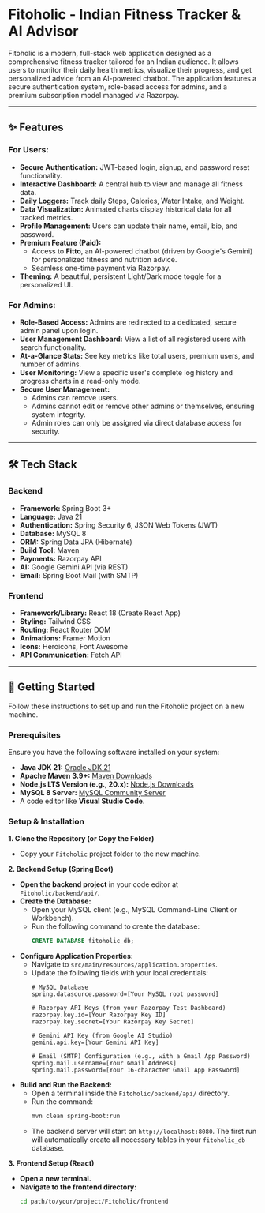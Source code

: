 # Fitoholic - Indian Fitness Tracker & AI Advisor

Fitoholic is a modern, full-stack web application designed as a comprehensive fitness tracker tailored for an Indian audience. It allows users to monitor their daily health metrics, visualize their progress, and get personalized advice from an AI-powered chatbot. The application features a secure authentication system, role-based access for admins, and a premium subscription model managed via Razorpay.

---

## ✨ Features

### For Users:
- **Secure Authentication:** JWT-based login, signup, and password reset functionality.
- **Interactive Dashboard:** A central hub to view and manage all fitness data.
- **Daily Loggers:** Track daily Steps, Calories, Water Intake, and Weight.
- **Data Visualization:** Animated charts display historical data for all tracked metrics.
- **Profile Management:** Users can update their name, email, bio, and password.
- **Premium Feature (Paid):**
    - Access to **Fitto**, an AI-powered chatbot (driven by Google's Gemini) for personalized fitness and nutrition advice.
    - Seamless one-time payment via Razorpay.
- **Theming:** A beautiful, persistent Light/Dark mode toggle for a personalized UI.

### For Admins:
- **Role-Based Access:** Admins are redirected to a dedicated, secure admin panel upon login.
- **User Management Dashboard:** View a list of all registered users with search functionality.
- **At-a-Glance Stats:** See key metrics like total users, premium users, and number of admins.
- **User Monitoring:** View a specific user's complete log history and progress charts in a read-only mode.
- **Secure User Management:**
    - Admins can remove users.
    - Admins cannot edit or remove other admins or themselves, ensuring system integrity.
    - Admin roles can only be assigned via direct database access for security.

---

## 🛠️ Tech Stack

### Backend
- **Framework:** Spring Boot 3+
- **Language:** Java 21
- **Authentication:** Spring Security 6, JSON Web Tokens (JWT)
- **Database:** MySQL 8
- **ORM:** Spring Data JPA (Hibernate)
- **Build Tool:** Maven
- **Payments:** Razorpay API
- **AI:** Google Gemini API (via REST)
- **Email:** Spring Boot Mail (with SMTP)

### Frontend
- **Framework/Library:** React 18 (Create React App)
- **Styling:** Tailwind CSS
- **Routing:** React Router DOM
- **Animations:** Framer Motion
- **Icons:** Heroicons, Font Awesome
- **API Communication:** Fetch API

---

## 🚀 Getting Started

Follow these instructions to set up and run the Fitoholic project on a new machine.

### Prerequisites

Ensure you have the following software installed on your system:
- **Java JDK 21:** [Oracle JDK 21](https://www.oracle.com/java/technologies/downloads/#jdk21-windows)
- **Apache Maven 3.9+:** [Maven Downloads](https://maven.apache.org/download.cgi)
- **Node.js LTS Version (e.g., 20.x):** [Node.js Downloads](https://nodejs.org/en/)
- **MySQL 8 Server:** [MySQL Community Server](https://dev.mysql.com/downloads/mysql/)
- A code editor like **Visual Studio Code**.

### Setup & Installation

**1. Clone the Repository (or Copy the Folder)**
- Copy your `Fitoholic` project folder to the new machine.

**2. Backend Setup (Spring Boot)**
- **Open the backend project** in your code editor at `Fitoholic/backend/api/`.
- **Create the Database:**
    - Open your MySQL client (e.g., MySQL Command-Line Client or Workbench).
    - Run the following command to create the database:
      ```sql
      CREATE DATABASE fitoholic_db;
      ```
- **Configure Application Properties:**
    - Navigate to `src/main/resources/application.properties`.
    - Update the following fields with your local credentials:
      ```properties
      # MySQL Database
      spring.datasource.password=[Your MySQL root password]

      # Razorpay API Keys (from your Razorpay Test Dashboard)
      razorpay.key.id=[Your Razorpay Key ID]
      razorpay.key.secret=[Your Razorpay Key Secret]
      
      # Gemini API Key (from Google AI Studio)
      gemini.api.key=[Your Gemini API Key]

      # Email (SMTP) Configuration (e.g., with a Gmail App Password)
      spring.mail.username=[Your Gmail Address]
      spring.mail.password=[Your 16-character Gmail App Password]
      ```
- **Build and Run the Backend:**
    - Open a terminal inside the `Fitoholic/backend/api/` directory.
    - Run the command:
      ```bash
      mvn clean spring-boot:run
      ```
    - The backend server will start on `http://localhost:8080`. The first run will automatically create all necessary tables in your `fitoholic_db` database.

**3. Frontend Setup (React)**
- **Open a new terminal.**
- **Navigate to the frontend directory:**
  ```bash
  cd path/to/your/project/Fitoholic/frontend

  
